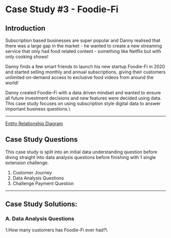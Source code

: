 # Case Study #3 - Foodie-Fi
## Introduction
Subscription based businesses are super popular and Danny realised that there was a large gap in the market - 
he wanted to create a new streaming service that only had food related content - something like Netflix but with only cooking shows!

Danny finds a few smart friends to launch his new startup Foodie-Fi in 2020 and started selling monthly and annual subscriptions, giving their 
customers unlimited on-demand access to exclusive food videos from around the world!

Danny created Foodie-Fi with a data driven mindset and wanted to ensure all future investment decisions and new features were decided using data. 
This case study focuses on using subscription style digital data to answer important business questions.\
<hr>

[Entity Relationship Diagram](https://8weeksqlchallenge.com/images/case-study-3-erd.png)

## Case Study Questions
This case study is split into an initial data understanding question before diving straight into data analysis questions before finishing with 1 single extension challenge.
1. Customer Journey
2. Data Analysis Questions
3. Challenge Payment Question
<hr>

## Case Study Solutions:
### A. Data Analysis Questions
1.How many customers has Foodie-Fi ever had?\



